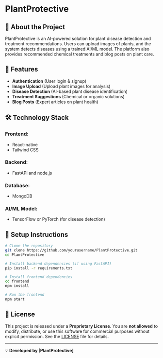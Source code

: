 # PlantProtective

## 🌱 About the Project

PlantProtective is an AI-powered solution for plant disease detection and treatment recommendations. Users can upload images of plants, and the system detects diseases using a trained AI/ML model. The platform also provides recommended chemical treatments and blog posts on plant care.

## 🚀 Features

- **Authentication** (User login & signup)
- **Image Upload** (Upload plant images for analysis)
- **Disease Detection** (AI-based plant disease identification)
- **Treatment Suggestions** (Chemical or organic solutions)
- **Blog Posts** (Expert articles on plant health)

## 🛠️ Technology Stack

### Frontend:

- React-native
- Tailwind CSS

### Backend:

- FastAPI and node.js

### Database:

- MongoDB

### AI/ML Model:

- TensorFlow or PyTorch (for disease detection)

## 📌 Setup Instructions

```sh
# Clone the repository
git clone https://github.com/yourusername/PlantProtective.git
cd PlantProtective

# Install backend dependencies (if using FastAPI)
pip install -r requirements.txt

# Install frontend dependencies
cd frontend
npm install

# Run the frontend
npm start
```

## 📜 License

This project is released under a **Proprietary License**. You are **not allowed** to modify, distribute, or use this software for commercial purposes without explicit permission. See the [LICENSE](LICENSE) file for details.

---

💡 **Developed by [PlantProtective]**
